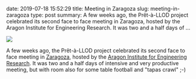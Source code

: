 date: 2019-07-18 15:52:29
title: Meeting in Zaragoza
slug: meeting-in-zaragoza
type: post
summary:  A few weeks ago, the Prêt-à-LLOD project celebrated its second face to face meeting in Zaragoza, hosted by the Aragon Institute for Engineering Research. It was two and a half days of ...


![](../static/Pret_f2f_Zaragoza-1024x576.jpg)

A few weeks ago, the Prêt-à-LLOD project celebrated its second face to
face meeting in [Zaragoza](https://en.wikipedia.org/wiki/Zaragoza),
hosted by the [Aragon Institute for Engineering
Research](https://i3a.unizar.es/en). It was two and a half days of
intensive and very productive meeting, but with room also for some table
football and "tapas crawl" ;-)
